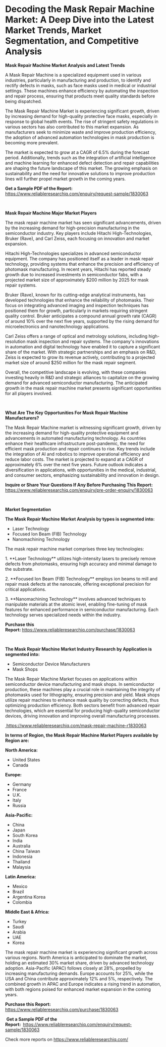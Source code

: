 <p><h1>Decoding the Mask Repair Machine Market: A Deep Dive into the Latest Market Trends, Market Segmentation, and Competitive Analysis</h1></p><p><strong>Mask Repair Machine Market Analysis and Latest Trends</strong></p>
<p><p>A Mask Repair Machine is a specialized equipment used in various industries, particularly in manufacturing and production, to identify and rectify defects in masks, such as face masks used in medical or industrial settings. These machines enhance efficiency by automating the inspection and repair process, ensuring that products meet quality standards before being dispatched.</p><p>The Mask Repair Machine Market is experiencing significant growth, driven by increasing demand for high-quality protective face masks, especially in response to global health events. The rise of stringent safety regulations in various sectors has also contributed to this market expansion. As manufacturers seek to minimize waste and improve production efficiency, the adoption of advanced automation technologies in mask production is becoming more prevalent. </p><p>The market is expected to grow at a CAGR of 6.5% during the forecast period. Additionally, trends such as the integration of artificial intelligence and machine learning for enhanced defect detection and repair capabilities are shaping the future landscape of this market. The growing emphasis on sustainability and the need for innovative solutions to improve production lines will further propel market growth in the coming years.</p></p>
<p><strong>Get a Sample PDF of the Report:&nbsp;</strong> <a href="https://www.reliableresearchiq.com/enquiry/request-sample/1830063?utm_campaign=2713&utm_medium=2&utm_source=Github&utm_content=ia&utm_term=06042025&utm_id=mask-repair-machine">https://www.reliableresearchiq.com/enquiry/request-sample/1830063</a></p>
<p>&nbsp;</p>
<p><strong>Mask Repair Machine Major Market Players</strong></p>
<p><p>The mask repair machine market has seen significant advancements, driven by the increasing demand for high-precision manufacturing in the semiconductor industry. Key players include Hitachi High-Technologies, Bruker (Rave), and Carl Zeiss, each focusing on innovation and market expansion.</p><p>Hitachi High-Technologies specializes in advanced semiconductor equipment. The company has positioned itself as a leader in mask repair technology, providing systems that enhance the precision and efficiency of photomask manufacturing. In recent years, Hitachi has reported steady growth due to increased investments in semiconductor fabs, with a projected market size of approximately $200 million by 2025 for mask repair systems.</p><p>Bruker (Rave), known for its cutting-edge analytical instruments, has developed technologies that enhance the reliability of photomasks. Their focus on integrating advanced imaging and inspection techniques has positioned them for growth, particularly in markets requiring stringent quality control. Bruker anticipates a compound annual growth rate (CAGR) of around 10% over the next five years, supported by the rising demand for microelectronics and nanotechnology applications.</p><p>Carl Zeiss offers a range of optical and metrology solutions, including high-resolution mask inspection and repair systems. The company's innovations in automation and digital technology have enabled it to capture a significant share of the market. With strategic partnerships and an emphasis on R&D, Zeiss is expected to grow its revenue actively, contributing to a projected market size of around $250 million for the mask repair segment.</p><p>Overall, the competitive landscape is evolving, with these companies investing heavily in R&D and strategic alliances to capitalize on the growing demand for advanced semiconductor manufacturing. The anticipated growth in the mask repair machine market presents significant opportunities for all players involved.</p></p>
<p>&nbsp;</p>
<p><strong>What Are The Key Opportunities For Mask Repair Machine Manufacturers?</strong></p>
<p><p>The Mask Repair Machine market is witnessing significant growth, driven by the increasing demand for high-quality protective equipment and advancements in automated manufacturing technology. As countries enhance their healthcare infrastructure post-pandemic, the need for efficient mask production and repair continues to rise. Key trends include the integration of AI and robotics to improve operational efficiency and reduce labor costs. The market is projected to expand at a CAGR of approximately 6% over the next five years. Future outlook indicates a diversification in applications, with opportunities in the medical, industrial, and consumer sectors, emphasizing sustainability and innovation in design.</p></p>
<p><strong>Inquire or Share Your Questions If Any Before Purchasing This Report:</strong> <a href="https://www.reliableresearchiq.com/enquiry/pre-order-enquiry/1830063?utm_campaign=2713&utm_medium=2&utm_source=Github&utm_content=ia&utm_term=06042025&utm_id=mask-repair-machine">https://www.reliableresearchiq.com/enquiry/pre-order-enquiry/1830063</a></p>
<p>&nbsp;</p>
<p><strong>Market Segmentation</strong></p>
<p><strong>The Mask Repair Machine Market Analysis by types is segmented into:</strong></p>
<p><ul><li>Laser Technology</li><li>Focused Ion Beam (FIB) Technology</li><li>Nanomachining Technology</li></ul></p>
<p><p>The mask repair machine market comprises three key technologies: </p><p>1. **Laser Technology** utilizes high-intensity lasers to precisely remove defects from photomasks, ensuring high accuracy and minimal damage to the substrate. </p><p>2. **Focused Ion Beam (FIB) Technology** employs ion beams to mill and repair mask defects at the nanoscale, offering exceptional precision for critical applications. </p><p>3. **Nanomachining Technology** involves advanced techniques to manipulate materials at the atomic level, enabling fine-tuning of mask features for enhanced performance in semiconductor manufacturing. Each technology serves specialized needs within the industry.</p></p>
<p><strong>Purchase this Report:&nbsp;</strong><a href="https://www.reliableresearchiq.com/purchase/1830063?utm_campaign=2713&utm_medium=2&utm_source=Github&utm_content=ia&utm_term=06042025&utm_id=mask-repair-machine">https://www.reliableresearchiq.com/purchase/1830063</a></p>
<p>&nbsp;</p>
<p><strong>The Mask Repair Machine Market Industry Research by Application is segmented into:</strong></p>
<p><ul><li>Semiconductor Device Manufacturers</li><li>Mask Shops</li></ul></p>
<p><p>The Mask Repair Machine Market focuses on applications within semiconductor device manufacturing and mask shops. In semiconductor production, these machines play a crucial role in maintaining the integrity of photomasks used for lithography, ensuring precision and yield. Mask shops utilize repair machines to enhance mask quality by correcting defects, thus optimizing production efficiency. Both sectors benefit from advanced repair technologies, which are essential for producing high-quality semiconductor devices, driving innovation and improving overall manufacturing processes.</p></p>
<p><a href="https://www.reliableresearchiq.com/mask-repair-machine-r1830063?utm_campaign=2713&utm_medium=2&utm_source=Github&utm_content=ia&utm_term=06042025&utm_id=mask-repair-machine">&nbsp;https://www.reliableresearchiq.com/mask-repair-machine-r1830063</a></p>
<p><strong>In terms of Region, the Mask Repair Machine Market Players available by Region are:</strong></p>
<p>
    <p> <strong> North America: </strong>
        <ul>
            <li>United States</li>
            <li>Canada</li>
        </ul>
        </p> 
    <p> <strong> Europe: </strong>
        <ul>
            <li>Germany</li>
            <li>France</li>
            <li>U.K.</li>
            <li>Italy</li>
            <li>Russia</li>
        </ul>
        </p> 
    <p> <strong> Asia-Pacific: </strong>
        <ul>
            <li>China</li>
            <li>Japan</li>
            <li>South Korea</li>
            <li>India</li>
            <li>Australia</li>
            <li>China Taiwan</li>
            <li>Indonesia</li>
            <li>Thailand</li>
            <li>Malaysia</li>
        </ul>
        </p> 
    <p> <strong> Latin America: </strong>
        <ul>
            <li>Mexico</li>
            <li>Brazil</li>
            <li>Argentina Korea</li>
            <li>Colombia</li>
        </ul>
        </p> 
    <p> <strong> Middle East & Africa: </strong>
        <ul>
            <li>Turkey</li>
            <li>Saudi</li>
            <li>Arabia</li>
            <li>UAE</li>
            <li>Korea</li>
        </ul>
    </p>
    </p>
<p><p>The mask repair machine market is experiencing significant growth across various regions. North America is anticipated to dominate the market, holding an estimated 30% market share, driven by advanced technology adoption. Asia-Pacific (APAC) follows closely at 28%, propelled by increasing manufacturing demands. Europe accounts for 25%, while the USA and China contribute approximately 12% and 5%, respectively. The combined growth in APAC and Europe indicates a rising trend in automation, with both regions poised for enhanced market expansion in the coming years.</p></p>
<p><strong>Purchase this Report: </strong><a href="https://www.reliableresearchiq.com/purchase/1830063?utm_campaign=2713&utm_medium=2&utm_source=Github&utm_content=ia&utm_term=06042025&utm_id=mask-repair-machine">https://www.reliableresearchiq.com/purchase/1830063</a></p>
<p>&nbsp;<strong>Get a Sample PDF of the Report:&nbsp;&nbsp;</strong><a href="https://www.reliableresearchiq.com/enquiry/request-sample/1830063?utm_campaign=2713&utm_medium=2&utm_source=Github&utm_content=ia&utm_term=06042025&utm_id=mask-repair-machine">https://www.reliableresearchiq.com/enquiry/request-sample/1830063</a></p>
<p><strong></strong></p>
<p>Check more reports on <a href="https://www.reliableresearchiq.com/?utm_campaign=2713&utm_medium=2&utm_source=Github&utm_content=ia&utm_term=06042025&utm_id=mask-repair-machine">https://www.reliableresearchiq.com/</a></p>